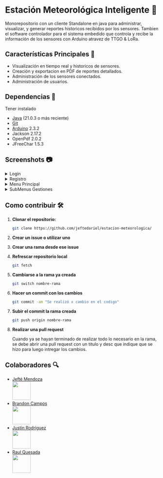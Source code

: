 # Estación Meteorológica Inteligente 📡

Monorepositorio con un cliente Standalone en java para administrar, visualizar, y generar reportes historicos recibidos por los sensores. Tambien el software controlador para el sistema embedido que controla y recibe la información de los sensores con Arduino atravez de TTGO & LoRa.

## Características Principales 📍
  - Visualización en tiempo real y historicos de sensores.
  - Creación y exportacion en PDF de reportes detallados.
  - Administración de los sensores conectados.
  - Administración de usuarios.
## Dependencias 🔑
Tener instalado
- [Java](https://adoptium.net/) (21.0.3 o más reciente)
- [Git](https://git-scm.com/)
- [Arduino](https://www.arduino.cc/en/software) 2.3.2
- Jackson 2.17.2
- OpenPdf 2.0.2
- JFreeChar 1.5.3

## Screenshots 📷
<details>
  <summary>Login</summary>
  
![image](https://github.com/user-attachments/assets/4f3c204b-26be-4930-be56-2810ab49b3a4)
![image](https://github.com/user-attachments/assets/20b1c48b-068d-468d-8ce8-3f1e77fe8aaa)


</details>

<details>
  <summary>Registro</summary>

![image](https://github.com/user-attachments/assets/b78f1091-284e-4745-8b87-5806dc587aca)

</details>

<details>

  <summary>Menu Principal</summary>
![image](https://github.com/user-attachments/assets/f83287e8-162e-4167-9297-40ed0d4389bc)
</details>

<details>
<summary>SubMenus Gestiones</summary>
  
</details>



## Como contribuir 🛠️

1. **Clonar el repositorio:**
   ```bash
   git clone https://github.com/jeftedariel/estacion-meteorologica/
   ```
2. **Crear un issue o utilizar uno**

3. **Crear una rama desde ese issue**
   
4. **Refrescar repositorio local**
   ```bash
   git fetch
   ```
5. **Cambiarse a la rama ya creada**
   ```bash
   git switch nombre-rama
   ```
6. **Hacer un commit con los cambios**
   ```bash
   git commit -am "Se realizó x cambio en el codigo"
   ```
7. **Subir el commit la rama creada**
   ```bash
   git push origin nombre-rama
   ```

8. **Realizar una pull request**
   
   Cuando ya se hayan terminado de realizar todo lo necesario en la rama, se debe abrir una pull request con un titulo y desc que indique que se hizo para luego intregar los cambios.
   
## Colaboradores 🔍️


- [Jefté Mendoza <br> <img src="https://github.com/jeftedariel.png" width="60px;"/>](https://github.com/jeftedariel)
- [Brandon Campos <br> <img src="https://github.com/BrandonCampos.png" width="60px;"/>](https://github.com/BrandonCampos)
- [Justin Rodriguez <br> <img src="https://github.com/NaxsitoTf.png" width="60px;"/>](https://github.com/NaxsitoTf)
- [Raul Quesada <br> <img src="https://github.com/Raul-QM.png" width="60px;"/>](https://github.com/Raul-QM)
